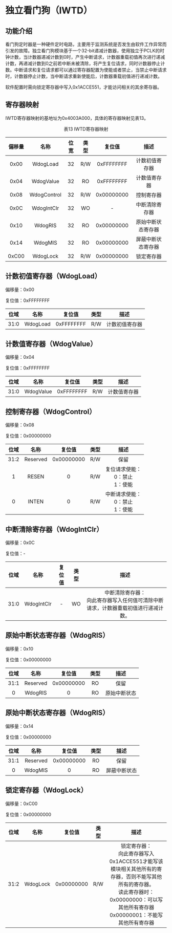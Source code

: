 # 独立看门狗（IWTD）

## 功能介绍

看门狗定时器是一种硬件定时电路，主要用于监测系统是否发生由软件工作异常而引发的故障。独立看门狗模块基于一个32-bit递减计数器，使用独立于PCLK的时钟计数，当计数器递减计数到0时，产生中断请求，计数器重载初值再次进行递减计数，再递减计数到0之前若中断未被清除，将产生复位请求，同时计数器停止计数。中断请求和复位请求都可以通过寄存器配置为使能或者禁止，当禁止中断请求时，计数器停止计数，当中断请求重新使能后，计数器重载初值进行递减计数。

软件配置时需向锁定寄存器中写入0x1ACCE551，才能访问相关的其余寄存器。

## 寄存器映射

IWTD寄存器映射的基地址为0x4003A000，具体的寄存器映射见表13。

<div align=center>表13 IWTD寄存器映射</div>

<center>

偏移量 | 名称 | 位宽 | 类型 | 复位值 | 描述
:--: | :--: | :--: | :--: | :--: | :--:
0x00 | WdogLoad | 32 | R/W | 0xFFFFFFFF | 计数初值寄存器
0x04 | WdogValue | 32 | RO | 0xFFFFFFFF | 计数值寄存器
0x08 | WdogControl | 32 | R/W | 0x00000000 | 控制寄存器
0x0C | WdogIntClr | 32 | WO | - | 中断清除寄存器
0x10 | WdogRIS | 32 | RO | 0x00000000 | 原始中断状态寄存器
0x14 | WdogMIS | 32 | RO | 0x00000000 | 屏蔽中断状态寄存器
0xC00 | WdogLock | 32 | R/W | 0x00000000 | 锁定寄存器

</center>

## 计数初值寄存器（WdogLoad）

偏移量：0x00

复位值：0xFFFFFFFF

<center>

位域 | 名称 | 复位值 | 类型 | 描述
:--: | :--: | :--: | :--: | :--:
31:0 | WdogLoad | 0xFFFFFFFF | R/W | 计数初值寄存器

</center>

## 计数值寄存器（WdogValue）

偏移量：0x04

复位值：0xFFFFFFFF

<center>

位域 | 名称 | 复位值 | 类型 | 描述
:--: | :--: | :--: | :--: | :--:
31:0 | WdogValue | 0xFFFFFFFF | R/W | 计数值寄存器

</center>

## 控制寄存器（WdogControl）

偏移量：0x08

复位值：0x00000000

<center>

位域 | 名称 | 复位值 | 类型 | 描述
:--: | :--: | :--: | :--: | :--:
31:2 | Reserved | 0x00000000 | R/W | 保留
1 | RESEN | 0 | R/W | 复位请求使能：<br>0：禁止<br>1：使能
0 | INTEN | 0 | R/W | 中断请求使能：<br>0：禁止<br>1：使能

</center>

## 中断清除寄存器（WdogIntClr）

偏移量：0x0C

复位值：-

<center>

位域 | 名称 | 复位值 | 类型 | 描述
:--: | :--: | :--: | :--: | :--:
31:0 | WdogIntClr | - | WO | 中断清除寄存器：<br>向此寄存器写入任何值可清除中断请求，计数器重载初值进行递减计数。

</center>

## 原始中断状态寄存器（WdogRIS）

偏移量：0x10

复位值：0x00000000

<center>

位域 | 名称 | 复位值 | 类型 | 描述
:--: | :--: | :--: | :--: | :--:
31:1 | Reserved | 0x00000000 | RO | 保留
0 | WdogRIS | 0 | RO | 原始中断状态

</center>

## 原始中断状态寄存器（WdogRIS）

偏移量：0x14

复位值：0x00000000

<center>

位域 | 名称 | 复位值 | 类型 | 描述
:--: | :--: | :--: | :--: | :--:
31:1 | Reserved | 0x00000000 | RO | 保留
0 | WdogMIS | 0 | RO | 屏蔽中断状态

</center>

## 锁定寄存器（WdogLock）

偏移量：0xC00

复位值：0x00000000

<center>

位域 | 名称 | 复位值 | 类型 | 描述
:--: | :--: | :--: | :--: | :--:
31:2 | WdogLock | 0x00000000 | R/W | 锁定寄存器：<br>向此寄存器写入0x1ACCE551才能写该模块相关其他所有的寄存器，否则不能写其他所有的寄存器。<br>读此寄存器时：<br>0x00000000：可以写其他所有寄存器<br>0x00000001：不能写其他所有寄存器

</center>